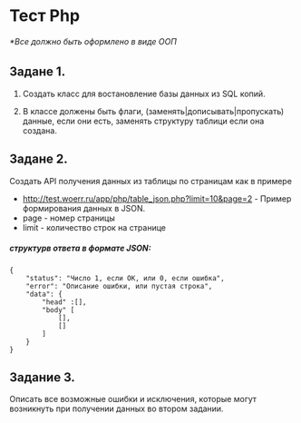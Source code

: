 # Тест Php
###### *Все должно быть оформлено в виде ООП

## Задане 1.

1. Создать класс для востановление базы данных из SQL копий.

2. В классе должены быть флаги, (заменять|дописывать|пропускать) данные, если они есть, заменять структуру таблици если она создана.

## Задане 2.
  Создать API получения данных из таблицы по страницам как в примере
- http://test.woerr.ru/app/php/table_json.php?limit=10&page=2 - Пример формирования данных в JSON.
- page - номер страницы
- limit - количество строк на странице

##### структурв ответа в формате JSON:
```(json)
{
    "status": "Число 1, если ОК, или 0, если ошибка",
    "error": "Описание ошибки, или пустая строка",
    "data": {
        "head" :[],
        "body" [
            [],
            []
        ]
    }
}
```

## Задание 3.
  Описать все возможные ошибки и исключения, которые могут возникнуть при получении данных во втором задании.
